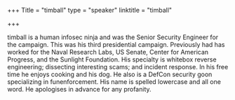 +++
Title = "timball"
type = "speaker"
linktitle = "timball"

+++

timball is a human infosec ninja and was the Senior Security Engineer for the campaign. This was his third presidential campaign. Previously had has worked for the Naval Research Labs, US Senate, Center for American Progress, and the Sunlight Foundation. His specialty is whitebox reverse engineering; dissecting interesting scams; and incident response. In his free time he enjoys cooking and his dog. He also is a DefCon security goon specializing in funenforcement. His name is spelled lowercase and all one word. He apologises in advance for any profanity.
